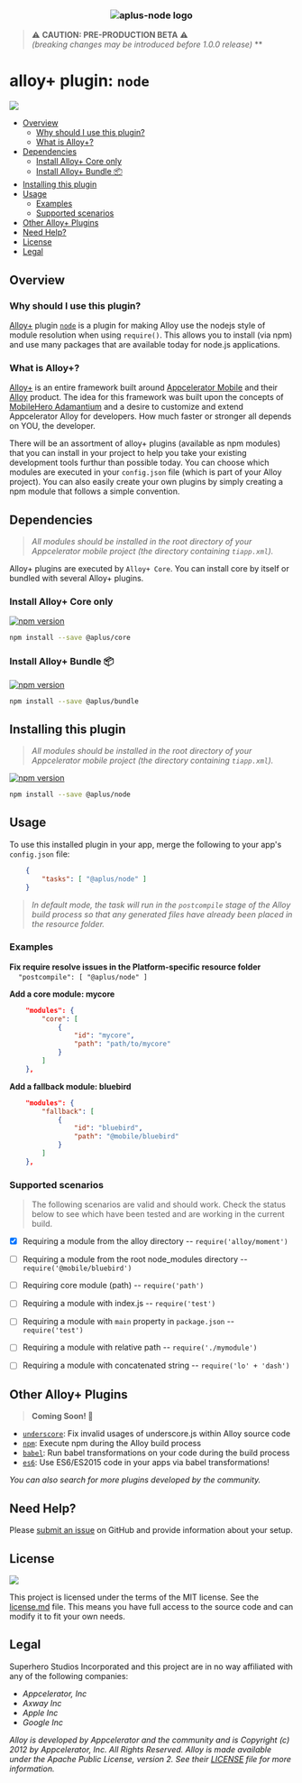 <h3 align="center">
	<img src="https://cdn.secure-api.org/images/aplus-node.svg" alt="aplus-node logo" />
</h3>

> ⚠️ **CAUTION:  PRE-PRODUCTION BETA** ⚠️   
>_(breaking changes may be introduced before 1.0.0 release)_
**

# alloy+ plugin: `node`

[![](http://img.shields.io/badge/license-MIT-blue.svg?style=flat-square)]()

<!-- TOC depthFrom:2 depthTo:6 insertAnchor:false orderedList:false updateOnSave:true withLinks:true -->

- [Overview](#overview)
	- [Why should I use this plugin?](#why-should-i-use-this-plugin)
	- [What is Alloy+?](#what-is-alloy)
- [Dependencies](#dependencies)
	- [Install Alloy+ Core only](#install-alloy-core-only)
	- [Install Alloy+ Bundle 📦](#install-alloy-bundle-)
- [Installing this plugin](#installing-this-plugin)
- [Usage](#usage)
	- [Examples](#examples)
	- [Supported scenarios](#supported-scenarios)
- [Other Alloy+ Plugins](#other-alloy-plugins)
- [Need Help?](#need-help)
- [License](#license)
- [Legal](#legal)

<!-- /TOC -->

## Overview

### Why should I use this plugin?
[Alloy+][] plugin [`node`][] is a plugin for making Alloy use the nodejs style of module resolution when using `require()`.
This allows you to install (via npm) and use many packages that are available today for node.js applications.

### What is Alloy+?

[Alloy+][] is an entire framework built around [Appcelerator Mobile](http://www.appcelerator.com/mobile-app-development-products/) and their [Alloy](https://github.com/appcelerator/alloy) product. 
The idea for this framework was built upon the concepts of [MobileHero Adamantium](https://github.com/mobilehero/adamantium) 
and a desire to customize and extend Appcelerator Alloy for developers.  How much faster or stronger all depends on YOU, the developer.  

There will be an assortment of alloy+ plugins (available as npm modules) that you can install in your project to help you take your existing development tools furthur 
than possible today.  You can choose which modules are executed in your `config.json` file (which is part of your Alloy project).  You can also easily create your own plugins by simply creating a npm module that follows a simple convention.  

## Dependencies

> _All modules should be installed in the root directory of your Appcelerator mobile project (the directory containing `tiapp.xml`)._

Alloy+ plugins are executed by `Alloy+ Core`.  You can install core by itself or bundled with several Alloy+ plugins.

### Install Alloy+ Core only

[![npm version](https://badge.fury.io/js/%40aplus%2Fcore.svg)](https://badge.fury.io/js/%40aplus%2Fcore)

```bash
npm install --save @aplus/core
```

### Install Alloy+ Bundle 📦

[![npm version](https://badge.fury.io/js/%40aplus%2Fbundle.svg)](https://badge.fury.io/js/%40aplus%2Fbundle)

```bash
npm install --save @aplus/bundle
```


## Installing this plugin

> _All modules should be installed in the root directory of your Appcelerator mobile project (the directory containing `tiapp.xml`)._

[![npm version](https://badge.fury.io/js/%40aplus%2Fnode.svg)](https://badge.fury.io/js/%40aplus%2Fnode)

```bash
npm install --save @aplus/node
```

## Usage

To use this installed plugin in your app, merge the following to your app's `config.json` file:

```json
	{
		"tasks": [ "@aplus/node" ]
	}
```

>_In default mode, the task will run in the `postcompile` stage of the Alloy build process so that 
any generated files have already been placed in the resource folder._

### Examples

**Fix require resolve issues in the Platform-specific resource folder**  
&nbsp;&nbsp;&nbsp;&nbsp;`"postcompile": [ "@aplus/node" ]`

**Add a core module: mycore**  
```json
	"modules": {
		"core": [
			{
				"id": "mycore",
				"path": "path/to/mycore"
			}
		]
	},
```

**Add a fallback module: bluebird** 
```json
	"modules": {
		"fallback": [
			{
				"id": "bluebird",
				"path": "@mobile/bluebird"
			}
		]
	},
```

### Supported scenarios

>The following scenarios are valid and should work.  Check the status below to see which have been tested and are working in the current build.

- [X] Requiring a module from the alloy directory -- `require('alloy/moment')`
- [ ] Requiring a module from the root node_modules directory  -- `require('@mobile/bluebird')`
- [ ] Requiring core module (path) -- `require('path')`
- [ ] Requiring a module with index.js -- `require('test')`
- [ ] Requiring a module with `main` property in `package.json` -- `require('test')`
- [ ] Requiring a module with relative path -- `require('./mymodule')`
- [ ] Requiring a module with concatenated string -- `require('lo' + 'dash')`


## Other Alloy+ Plugins 

> **Coming Soon! :mega:**

- [`underscore`][]: Fix invalid usages of underscore.js within Alloy source code
- [`npm`][]: Execute npm during the Alloy build process
- [`babel`][]: Run babel transformations on your code during the build process
- [`es6`][]: Use ES6/ES2015 code in your apps via babel transformations!


_You can also search for more plugins developed by the community._

## Need Help?

Please [submit an issue](https://github.com/mobilehero/aplus-node/issues) on GitHub and provide information about your setup.

## License

[![](http://img.shields.io/badge/license-MIT-blue.svg?style=flat-square)]()

This project is licensed under the terms of the MIT license. See the [license.md](https://github.com/mobilehero/aplus-node/blob/master/license.md)  file.
This means you have full access to the source code and can modify it to fit your own needs. 

## Legal

Superhero Studios Incorporated and this project are in no way affiliated with any of the following companies:

* _Appcelerator, Inc_
* _Axway Inc_
* _Apple Inc_
* _Google Inc_

_Alloy is developed by Appcelerator and the community and is Copyright (c) 2012 by Appcelerator, Inc. All Rights Reserved. 
Alloy is made available under the Apache Public License, version 2. See their [LICENSE](https://github.com/appcelerator/alloy/blob/master/LICENSE) file for more information._


[alloy]: https://github.com/appcelerator/alloy  "alloy"
[npm]: https://www.npmjs.com/    "npm"
[alloy+]: https://github.com/mobilehero/aplus-core  "Alloy+"
[`node`]: https://github.com/mobilehero/aplus-node  "node"
[`babel`]: https://github.com/mobilehero/aplus-babel  "babel"
[`es6`]: https://github.com/mobilehero/aplus-es6  "es6"
[`underscore`]: https://github.com/mobilehero/aplus-underscore  "underscore"
[`npm`]: https://github.com/mobilehero/aplus-npm  "npm"